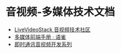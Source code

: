 # 音视频-多媒体技术文档

- [LiveVideoStack 音视频技术社区](https://www.livevideostack.cn/)
- [多媒体前端手册 · 语雀](https://www.yuque.com/webmedia/handbook)
- [即时通讯音视频开发系列](http://www.52im.net/thread-228-1-1.html)